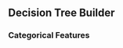 ## Decision Tree Builder

### Categorical Features


<!--stackedit_data:
eyJoaXN0b3J5IjpbLTE0MzU5MDUyOTldfQ==
-->